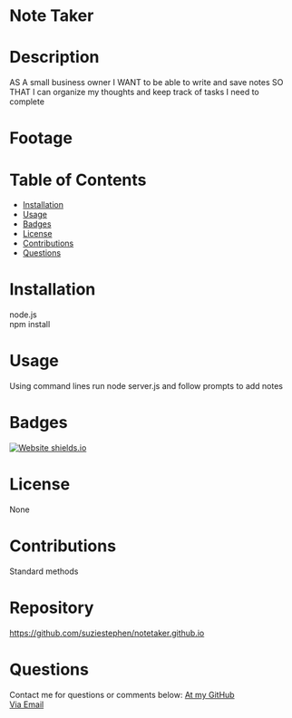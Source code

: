 # Note Taker

  # Description
AS A small business owner
I WANT to be able to write and save notes
SO THAT I can organize my thoughts and keep track of tasks I need to complete



  # Footage
 
 

  # Table of Contents
  * [Installation](#installation)
  * [Usage](#usage)
  * [Badges](#badges)
  * [License](#license)
  * [Contributions](#contributions)
  * [Questions](#questions)
  

  
  # Installation
  node.js <br>
  npm install 
  # Usage
  Using command lines run node server.js and follow prompts to add notes
  # Badges
  [![Website shields.io](https://img.shields.io/badge/success-success-pink)](http://shields.io/)
  # License
  None
  # Contributions
  Standard methods


  # Repository
 https://github.com/suziestephen/notetaker.github.io
  

  # Questions
  Contact me for questions or comments below:
    [At my GitHub](https://github.com/suziestephen) <br>
    [Via Email](mailto:suzietstephen@gmail.com)

